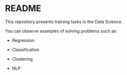 # README

This repository presents training tasks in the Data Science. 

You can observe examples of solving problems such as:

* Regression

* Classification
  
* Clustering
  
* NLP

